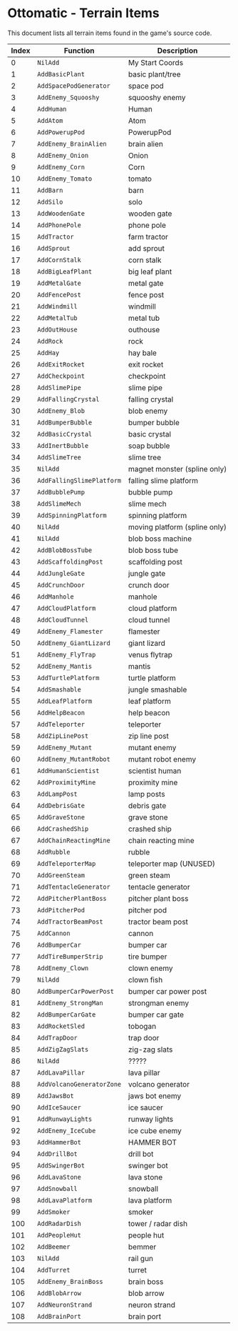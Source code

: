 # Ottomatic - Terrain Items

This document lists all terrain items found in the game's source code.

| Index | Function | Description |
|-------|----------|-------------|
| 0 | `NilAdd` | My Start Coords |
| 1 | `AddBasicPlant` | basic plant/tree |
| 2 | `AddSpacePodGenerator` | space pod |
| 3 | `AddEnemy_Squooshy` | squooshy enemy |
| 4 | `AddHuman` | Human |
| 5 | `AddAtom` | Atom |
| 6 | `AddPowerupPod` | PowerupPod |
| 7 | `AddEnemy_BrainAlien` | brain alien |
| 8 | `AddEnemy_Onion` | Onion |
| 9 | `AddEnemy_Corn` | Corn |
| 10 | `AddEnemy_Tomato` | tomato |
| 11 | `AddBarn` | barn |
| 12 | `AddSilo` | solo |
| 13 | `AddWoodenGate` | wooden gate |
| 14 | `AddPhonePole` | phone pole |
| 15 | `AddTractor` | farm tractor |
| 16 | `AddSprout` | add sprout |
| 17 | `AddCornStalk` | corn stalk |
| 18 | `AddBigLeafPlant` | big leaf plant |
| 19 | `AddMetalGate` | metal gate |
| 20 | `AddFencePost` | fence post |
| 21 | `AddWindmill` | windmill |
| 22 | `AddMetalTub` | metal tub |
| 23 | `AddOutHouse` | outhouse |
| 24 | `AddRock` | rock |
| 25 | `AddHay` | hay bale |
| 26 | `AddExitRocket` | exit rocket |
| 27 | `AddCheckpoint` | checkpoint |
| 28 | `AddSlimePipe` | slime pipe |
| 29 | `AddFallingCrystal` | falling crystal |
| 30 | `AddEnemy_Blob` | blob enemy |
| 31 | `AddBumperBubble` | bumper bubble |
| 32 | `AddBasicCrystal` | basic crystal |
| 33 | `AddInertBubble` | soap bubble |
| 34 | `AddSlimeTree` | slime tree |
| 35 | `NilAdd` | magnet monster (spline only) |
| 36 | `AddFallingSlimePlatform` | falling slime platform |
| 37 | `AddBubblePump` | bubble pump |
| 38 | `AddSlimeMech` | slime mech |
| 39 | `AddSpinningPlatform` | spinning platform |
| 40 | `NilAdd` | moving platform (spline only) |
| 41 | `NilAdd` | blob boss machine |
| 42 | `AddBlobBossTube` | blob boss tube |
| 43 | `AddScaffoldingPost` | scaffolding post |
| 44 | `AddJungleGate` | jungle gate |
| 45 | `AddCrunchDoor` | crunch door |
| 46 | `AddManhole` | manhole |
| 47 | `AddCloudPlatform` | cloud platform |
| 48 | `AddCloudTunnel` | cloud tunnel |
| 49 | `AddEnemy_Flamester` | flamester |
| 50 | `AddEnemy_GiantLizard` | giant lizard |
| 51 | `AddEnemy_FlyTrap` | venus flytrap |
| 52 | `AddEnemy_Mantis` | mantis |
| 53 | `AddTurtlePlatform` | turtle platform |
| 54 | `AddSmashable` | jungle smashable |
| 55 | `AddLeafPlatform` | leaf platform |
| 56 | `AddHelpBeacon` | help beacon |
| 57 | `AddTeleporter` | teleporter |
| 58 | `AddZipLinePost` | zip line post |
| 59 | `AddEnemy_Mutant` | mutant enemy |
| 60 | `AddEnemy_MutantRobot` | mutant robot enemy |
| 61 | `AddHumanScientist` | scientist human |
| 62 | `AddProximityMine` | proximity mine |
| 63 | `AddLampPost` | lamp posts |
| 64 | `AddDebrisGate` | debris gate |
| 65 | `AddGraveStone` | grave stone |
| 66 | `AddCrashedShip` | crashed ship |
| 67 | `AddChainReactingMine` | chain reacting mine |
| 68 | `AddRubble` | rubble |
| 69 | `AddTeleporterMap` | teleporter map (UNUSED) |
| 70 | `AddGreenSteam` | green steam |
| 71 | `AddTentacleGenerator` | tentacle generator |
| 72 | `AddPitcherPlantBoss` | pitcher plant boss |
| 73 | `AddPitcherPod` | pitcher pod |
| 74 | `AddTractorBeamPost` | tractor beam post |
| 75 | `AddCannon` | cannon |
| 76 | `AddBumperCar` | bumper car |
| 77 | `AddTireBumperStrip` | tire bumper |
| 78 | `AddEnemy_Clown` | clown enemy |
| 79 | `NilAdd` | clown fish |
| 80 | `AddBumperCarPowerPost` | bumper car power post |
| 81 | `AddEnemy_StrongMan` | strongman enemy |
| 82 | `AddBumperCarGate` | bumper car gate |
| 83 | `AddRocketSled` | tobogan |
| 84 | `AddTrapDoor` | trap door |
| 85 | `AddZigZagSlats` | zig-zag slats |
| 86 | `NilAdd` | ????? |
| 87 | `AddLavaPillar` | lava pillar |
| 88 | `AddVolcanoGeneratorZone` | volcano generator |
| 89 | `AddJawsBot` | jaws bot enemy |
| 90 | `AddIceSaucer` | ice saucer |
| 91 | `AddRunwayLights` | runway lights |
| 92 | `AddEnemy_IceCube` | ice cube enemy |
| 93 | `AddHammerBot` | HAMMER BOT |
| 94 | `AddDrillBot` | drill bot |
| 95 | `AddSwingerBot` | swinger bot |
| 96 | `AddLavaStone` | lava stone |
| 97 | `AddSnowball` | snowball |
| 98 | `AddLavaPlatform` | lava platform |
| 99 | `AddSmoker` | smoker |
| 100 | `AddRadarDish` | tower / radar dish |
| 101 | `AddPeopleHut` | people hut |
| 102 | `AddBeemer` | bemmer |
| 103 | `NilAdd` | rail gun |
| 104 | `AddTurret` | turret |
| 105 | `AddEnemy_BrainBoss` | brain boss |
| 106 | `AddBlobArrow` | blob arrow |
| 107 | `AddNeuronStrand` | neuron strand |
| 108 | `AddBrainPort` | brain port |

